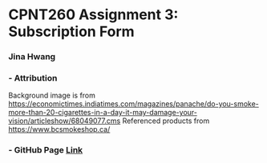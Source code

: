 # CPNT260 Assignment 3: Subscription Form

### **Jina Hwang**

### - Attribution  
Background image is from
 https://economictimes.indiatimes.com/magazines/panache/do-you-smoke-more-than-20-cigarettes-in-a-day-it-may-damage-your-vision/articleshow/68049077.cms
Referenced products from
 https://www.bcsmokeshop.ca/

### - GitHub Page [Link](https://geumjinhwang.github.io/cpnt260-a3/)